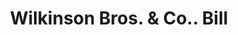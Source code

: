 ---
doi: 10.7916/D8HB0H8X
date_other: '1900'
date_other_textual: 1900-1909
form: printed ephemera
genre:
- Invoices
name:
- Wilkinson Bros. & Co.
object_in_context_url: https://biggert.cul.columbia.edu/items/view/ave_biggert_01149
subject_hierarchical_geographic:
- New York, New York, United States
subject_name:
- Wilkinson Bros. & Co.
title: Wilkinson Bros. & Co.. Bill
sort_title: Wilkinson Bros. & Co.. Bill
call_number: ave_biggert_01149
coordinates:
- 40.71277777777778,-74.00583333333333
pid: ave_biggert_01149
identifiers: ave_biggert_01149
canvas_id: ldpd:396413
permalink: "/items/ave_biggert_01149/"
layout: iiif-image-page
---